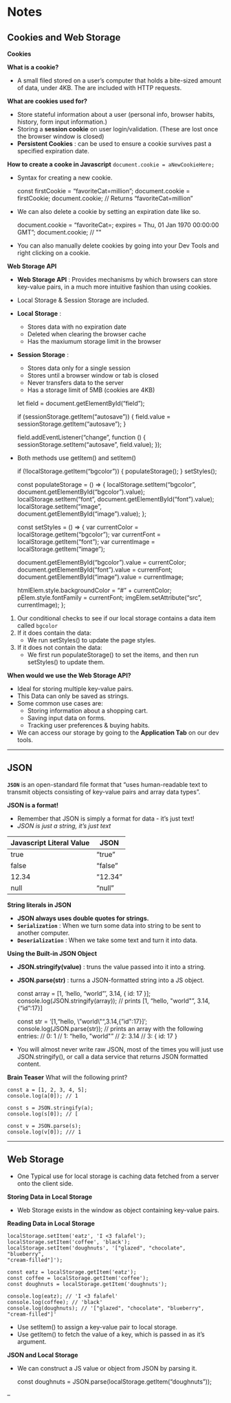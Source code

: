 **Notes**
=========

**Cookies and Web Storage**
---------------------------

**Cookies**

**What is a cookie?**

-   A small filed stored on a user’s computer that holds a bite-sized amount of data, under 4KB. The are included with HTTP requests.

**What are cookies used for?**

-   Store stateful information about a user (personal info, browser habits, history, form input information.)
-   Storing a **session cookie** on user login/validation. (These are lost once the browser window is closed)
-   **Persistent Cookies** : can be used to ensure a cookie survives past a specified expiration date.

**How to create a cooke in Javascript** `document.cookie = aNewCookieHere;`

-   Syntax for creating a new cookie.

    const firstCookie = “favoriteCat=million”; document.cookie = firstCookie; document.cookie; // Returns “favoriteCat=million”

-   We can also delete a cookie by setting an expiration date like so.

    document.cookie = “favoriteCat=; expires = Thu, 01 Jan 1970 00:00:00 GMT”; document.cookie; // ""

-   You can also manually delete cookies by going into your Dev Tools and right clicking on a cookie.

**Web Storage API**

-   **Web Storage API** : Provides mechanisms by which browsers can store key-value pairs, in a much more intuitive fashion than using cookies.
-   Local Storage & Session Storage are included.
-   **Local Storage** :
    -   Stores data with no expiration date
    -   Deleted when clearing the browser cache
    -   Has the maxiumum storage limit in the browser
-   **Session Storage** :

    -   Stores data only for a single session
    -   Stores until a browser window or tab is closed
    -   Never transfers data to the server
    -   Has a storage limit of 5MB (cookies are 4KB)

    let field = document.getElementById(“field”);

    if (sessionStorage.getItem(“autosave”)) { field.value = sessionStorage.getItem(“autosave”); }

    field.addEventListener(“change”, function () { sessionStorage.setItem(“autosave”, field.value); });

-   Both methods use getItem() and setItem()

    if (!localStorage.getItem(“bgcolor”)) { populateStorage(); } setStyles();

    const populateStorage = () =&gt; { localStorage.setItem(“bgcolor”, document.getElementById(“bgcolor”).value); localStorage.setItem(“font”, document.getElementById(“font”).value); localStorage.setItem(“image”, document.getElementById(“image”).value); };

    const setStyles = () =&gt; { var currentColor = localStorage.getItem(“bgcolor”); var currentFont = localStorage.getItem(“font”); var currentImage = localStorage.getItem(“image”);

    document.getElementById(“bgcolor”).value = currentColor; document.getElementById(“font”).value = currentFont; document.getElementById(“image”).value = currentImage;

    htmlElem.style.backgroundColor = “\#” + currentColor; pElem.style.fontFamily = currentFont; imgElem.setAttribute(“src”, currentImage); };

1.  Our conditional checks to see if our local storage contains a data item called `bgcolor`
2.  If it does contain the data:
    -   We run setStyles() to update the page styles.
3.  If it does not contain the data:
    -   We first run populateStorage() to set the items, and then run setStyles() to update them.

**When would we use the Web Storage API?**

-   Ideal for storing multiple key-value pairs.
-   This Data can only be saved as strings.
-   Some common use cases are:
    -   Storing information about a shopping cart.
    -   Saving input data on forms.
    -   Tracking user preferences & buying habits.
-   We can access our storage by going to the **Application Tab** on our dev tools.

------------------------------------------------------------------------

**JSON**
--------

**`JSON`** is an open-standard file format that “uses human-readable text to transmit objects consisting of key-value pairs and array data types”.

**JSON is a format!**

-   Remember that JSON is simply a format for data - it’s just text!
-   *JSON is just a string, it’s just text*

<table><thead><tr class="header"><th>Javascript Literal Value</th><th>JSON</th></tr></thead><tbody><tr class="odd"><td>true</td><td>“true”</td></tr><tr class="even"><td>false</td><td>“false”</td></tr><tr class="odd"><td>12.34</td><td>“12.34”</td></tr><tr class="even"><td>null</td><td>“null”</td></tr></tbody></table>

**String literals in JSON**

-   **JSON always uses double quotes for strings.**
-   **`Serialization`** : When we turn some data into string to be sent to another computer.
-   **`Deserialization`** : When we take some text and turn it into data.

**Using the Built-in JSON Object**

-   **JSON.stringify(value)** : truns the value passed into it into a string.
-   **JSON.parse(str)** : turns a JSON-formatted string into a JS object.

    const array = \[1, ‘hello, “world”’, 3.14, { id: 17 }\]; console.log(JSON.stringify(array)); // prints \[1, “hello, "world"”, 3.14, {“id”:17}\]

    const str = ‘\[1,“hello, \\”world\\"“,3.14,{”id":17}\]’; console.log(JSON.parse(str)); // prints an array with the following entries: // 0: 1 // 1: “hello, "world"” // 2: 3.14 // 3: { id: 17 }

-   You will almost never write raw JSON, most of the times you will just use JSON.stringify(), or call a data service that returns JSON formatted content.

**Brain Teaser** What will the following print?

    const a = [1, 2, 3, 4, 5];
    console.log(a[0]); // 1

    const s = JSON.stringify(a);
    console.log(s[0]); // [

    const v = JSON.parse(s);
    console.log(v[0]); /// 1

------------------------------------------------------------------------

**Web Storage**
---------------

-   One Typical use for local storage is caching data fetched from a server onto the client side.

**Storing Data in Local Storage**

-   Web Storage exists in the window as object containing key-value pairs.

**Reading Data in Local Storage**

    localStorage.setItem('eatz', 'I <3 falafel');
    localStorage.setItem('coffee', 'black');
    localStorage.setItem('doughnuts', '["glazed", "chocolate", "blueberry",
    "cream-filled"]');

    const eatz = localStorage.getItem('eatz');
    const coffee = localStorage.getItem('coffee');
    const doughnuts = localStorage.getItem('doughnuts');

    console.log(eatz); // 'I <3 falafel'
    console.log(coffee); // 'black'
    console.log(doughnuts); // '["glazed", "chocolate", "blueberry", "cream-filled"]'

-   Use setItem() to assign a key-value pair to local storage.
-   Use getItem() to fetch the value of a key, which is passed in as it’s argument.

**JSON and Local Storage**

-   We can construct a JS value or object from JSON by parsing it.

    const doughnuts = JSON.parse(localStorage.getItem(“doughnuts”));

–
